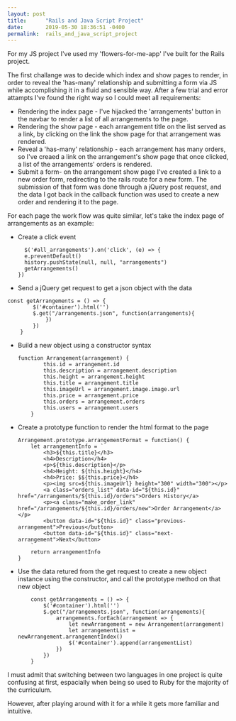 ```yaml
---
layout: post
title:      "Rails and Java Script Project"
date:       2019-05-30 18:36:51 -0400
permalink:  rails_and_java_script_project
---
```




For my JS project I've used my 'flowers-for-me-app' I've built for the Rails project. 


The first challange was to decide which index and show pages to render, in order to reveal the 'has-many' relationship and submitting a form via JS while accomplishing it in a fluid and sensible way.
After a few trial and error attampts I've found the right way so I could meet all requirements:

*   Rendering the index page - I've hijacked the 'arrangements' button in the navbar to render a list of all arrangements to the page. 
*   Rendering the show page - each arrangement title on the list served as a link, by clicking on the link the show page for that arrangement was rendered. 
*   Reveal a 'has-many' relationship - each arrangement has many orders, so I've creaed a link on the arrangement's show page that once clicked, a list of the arrangements' orders is rendered. 
*   Submit a form- on the arrangement show page I've created a link to a new order form, redirecting to the rails route for a new form. The submission of that form was done through a jQuery post request, and the data I got back in the callback function was used to create a new order and rendering it to the page. 

For each page the work flow was quite similar, let's take the index page of arrangements as an example:

* Create a click event

  ``` 
	$('#all_arrangements').on('click', (e) => {
    e.preventDefault()
    history.pushState(null, null, "arrangements")
    getArrangements()
  })
	```

*  Send a jQuery get request to get a json object with the data

```
const getArrangements = () => {
		$('#container').html('')
		$.get("/arrangements.json", function(arrangements){
			})
		})
	}
```
 
*   Build a new object using a constructor syntax

	```
	function Arrangement(arrangement) {
			this.id = arrangement.id
			this.description = arrangement.description
			this.height = arrangement.height
			this.title = arrangement.title
			this.imageUrl = arrangement.image.image.url
			this.price = arrangement.price
			this.orders = arrangement.orders
			this.users = arrangement.users
		}

	```

*  Create a prototype function to render the html format to the page

	```
	Arrangement.prototype.arrangementFormat = function() {
		let arrangementInfo = `
			<h3>${this.title}</h3>
			<h4>Description</h4>
			<p>${this.description}</p>
			<h4>Height: ${this.height}</h4>
			<h4>Price: $${this.price}</h4>
			<p><img src=${this.imageUrl} height="300" width="300"></p>
			<a class="orders_list" data-id="${this.id}" href="/arrangements/${this.id}/orders">Orders History</a>
			<p><a class="make_order_link" href="/arrangements/${this.id}/orders/new">Order Arrangement</a></p>
			<button data-id="${this.id}" class="previous-arrangement">Previous</button>
			<button data-id="${this.id}" class="next-arrangement">Next</button>
		`
		return arrangementInfo
	}
	```
	
*  Use the data retured from the get request to create a new object instance using the constructor, and call the prototype method on that new object 

	```
		const getArrangements = () => {
			$('#container').html('')
			$.get("/arrangements.json", function(arrangements){
				arrangements.forEach(arrangement => {
					let newArrangement = new Arrangement(arrangement)
					let arrangementList = newArrangement.arrangementIndex() 
					$('#container').append(arrangementList)
				})
			})
		}
	 ```

I must admit that switching between two languages in one project is quite confusing at first, espacially when being so used to Ruby for the majority of the curriculum. 

However, after playing around with it for a while it gets more familiar and intuitive. 
